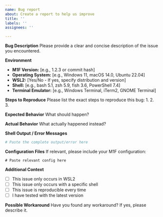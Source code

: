 ```yaml
---
name: Bug report
about: Create a report to help us improve
title: ''
labels: ''
assignees: ''

---
```


**Bug Description**
Please provide a clear and concise description of the issue you encountered.

**Environment**
- **M1F Version:** [e.g., 1.2.3 or commit hash]
- **Operating System:** [e.g., Windows 11, macOS 14.0, Ubuntu 22.04]
- **WSL2:** [Yes/No - If yes, specify distribution and version]
- **Shell:** [e.g., bash 5.1, zsh 5.9, fish 3.6, PowerShell 7.4]
- **Terminal Emulator:** [e.g., Windows Terminal, iTerm2, GNOME Terminal]

**Steps to Reproduce**
Please list the exact steps to reproduce this bug:
1. 
2. 
3. 

**Expected Behavior**
What should happen?

**Actual Behavior**
What actually happened instead?

**Shell Output / Error Messages**
```bash
# Paste the complete output/error here
```

**Configuration Files**
If relevant, please include your M1F configuration:
```
# Paste relevant config here
```

**Additional Context**
- [ ] This issue only occurs in WSL2
- [ ] This issue only occurs with a specific shell
- [ ] This issue is reproducible every time
- [ ] I have tested with the latest version

**Possible Workaround**
Have you found any workaround? If yes, please describe it.
```
